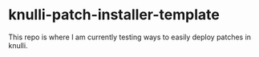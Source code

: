 # knulli-patch-installer-template

This repo is where I am currently testing ways to easily deploy patches in knulli.
